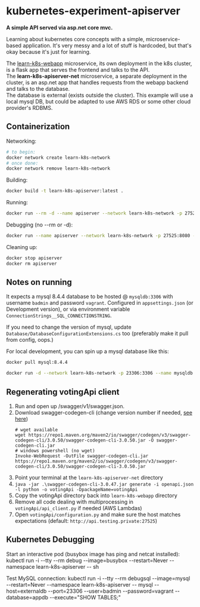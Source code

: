 # kubernetes-experiment-apiserver

**A simple API served via asp.net core mvc.**

Learning about kubernetes core concepts with a simple, microservice-based application. It's very messy and a lot of stuff is hardcoded, but that's okay because it's just for learning.

The [learn-k8s-webapp](https://github.com/kotae4/learn-k8s-webapp) microservice, its own deployment in the k8s cluster, is a flask app that serves the frontend and talks to the API.<br>
The **learn-k8s-apiserver-net** microservice, a separate deployment in the cluster, is an asp.net app that handles requests from the webapp backend and talks to the database.<br>
The database is external (exists outside the cluster). This example will use a local mysql DB, but could be adapted to use AWS RDS or some other cloud provider's RDBMS.<br>

## Containerization

Networking:
```bash
# to begin:
docker network create learn-k8s-network
# once done:
docker network remove learn-k8s-network
```

Building:
```bash
docker build -t learn-k8s-apiserver:latest .
```

Running:
```bash
docker run --rm -d --name apiserver --network learn-k8s-network -p 27525:8080 -e ConnectionStrings__SQL_CONNECTIONSTRING="server=mysqldb;user=badmin;password=vagrant;database=appdb" learn-k8s-apiserver
```

Debugging (no --rm or -d):
```bash
docker run --name apiserver --network learn-k8s-network -p 27525:8080 -e ConnectionStrings__SQL_CONNECTIONSTRING="server=mysqldb;user=badmin;password=vagrant;database=appdb" learn-k8s-apiserver
```

Cleaning up:
```bash
docker stop apiserver
docker rm apiserver
```

## Notes on running

It expects a mysql 8.4.4 database to be hosted @ `mysqldb:3306` with username `badmin` and password `vagrant`. Configured in `appsettings.json` (or Development version), or via environment variable `ConnectionStrings__SQL_CONNECTIONSTRING`.

If you need to change the version of mysql, update `Database/DatabaseConfigurationExtensions.cs` too (preferably make it pull from config, oops.)

For local development, you can spin up a mysql database like this:
```bash
docker pull mysql:8.4.4
```

```bash
docker run -d --network learn-k8s-network -p 23306:3306 --name mysqldb --hostname mysqldb -e MYSQL_DATABASE=appdb -e MYSQL_USER=badmin -e MYSQL_PASSWORD=vagrant -e MYSQL_ROOT_PASSWORD=vagrant mysql:8.4.4
```

## Regenerating votingApi client

1. Run and open up <apiserver>/swagger/v1/swagger.json.
2. Download swagger-codegen-cli (change version number if needed, [see here](https://github.com/swagger-api/swagger-codegen))
    ```
    # wget available
    wget https://repo1.maven.org/maven2/io/swagger/codegen/v3/swagger-codegen-cli/3.0.50/swagger-codegen-cli-3.0.50.jar -O swagger-codegen-cli.jar
    # windows powershell (no wget)
    Invoke-WebRequest -OutFile swagger-codegen-cli.jar https://repo1.maven.org/maven2/io/swagger/codegen/v3/swagger-codegen-cli/3.0.50/swagger-codegen-cli-3.0.50.jar
    ```
3. Point your terminal at the `learn-k8s-apiserver-net` directory
4. `java -jar .\swagger-codegen-cli-3.0.47.jar generate -i openapi.json -l python -o votingApi -DpackageName=votingApi`
5. Copy the votingApi directory back into `learn-k8s-webapp` directory
6. Remove all code dealing with multiprocessing in `votingApi/api_client.py` if needed (AWS Lambdas)
7. Open `votingApi/configuration.py` and make sure the host matches expectations (default: `http://api.testing.private:27525`)

## Kubernetes Debugging

Start an interactive pod (busybox image has ping and netcat installed):
kubectl run -i --tty --rm debug --image=busybox --restart=Never --namespace learn-k8s-apiserver -- sh

Test MySQL connection:
kubectl run -i --tty --rm debugsql --image=mysql --restart=Never --namespace learn-k8s-apiserver -- mysql --host=externaldb --port=23306 --user=badmin --password=vagrant --database=appdb --execute="SHOW TABLES;"